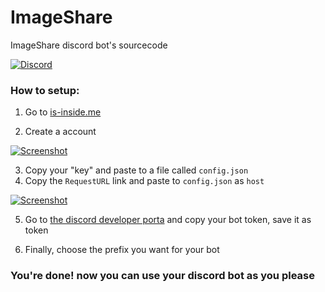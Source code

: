 # ImageShare
ImageShare discord bot's sourcecode

[![Discord](https://discordapp.com/api/guilds/194170124859736065/widget.png)](https://discord.gg/wGbNwKc)

### How to setup:

1. Go to [is-inside.me](https://is-inside.me)

2. Create a account

[![Screenshot](https://caterpy.is-inside.me/7UNSUC5F.jpg)](http://caterpy.tk)

3. Copy your "key" and paste to a file called `config.json` 
4. Copy the `RequestURL` link and paste to `config.json` as `host`

[![Screenshot](https://caterpy.is-inside.me/PZbkvk8X.jpg)](http://caterpy.tk)

5. Go to [the discord developer porta](https://discordapp.com/developers/applications/) and copy your bot token, save it as token

6. Finally, choose the prefix you want for your bot

### You're done! now you can use your discord bot as you please
